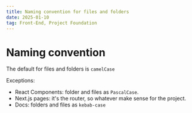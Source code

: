 ```yaml
---
title: Naming convention for files and folders
date: 2025-01-10
tag: Front-End, Project Foundation
---
```


# Naming convention

The default for files and folders is `camelCase`

Exceptions:

- React Components: folder and files as `PascalCase`.
- Next.js pages: it's the router, so whatever make sense for the project.
- Docs: folders and files as `kebab-case`
